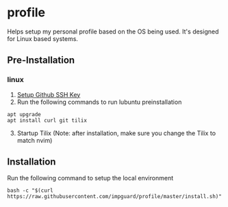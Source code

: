 # profile

Helps setup my personal profile based on the OS being used. It's designed for
Linux based systems.

## Pre-Installation

### linux

1. [Setup Github SSH Key](https://help.github.com/en/enterprise/2.15/user/articles/generating-a-new-ssh-key-and-adding-it-to-the-ssh-agent)
2. Run the following commands to run lubuntu preinstallation
```
apt upgrade
apt install curl git tilix
```
3. Startup Tilix (Note: after installation, make sure you change the Tilix to
   match nvim)

## Installation

Run the following command to setup the local environment
```
bash -c "$(curl https://raw.githubusercontent.com/impguard/profile/master/install.sh)"
```
